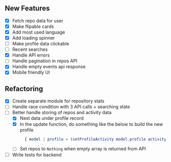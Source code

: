 ## New Features
- [x] Fetch repo data for user
- [x] Make flipable cards
- [x] Add most used language
- [x] Add loading spinner
- [ ] Make profile data clickable
- [ ] Recent searches
- [x] Handle API errors
- [ ] Handle pagination in repos API
- [x] Handle empty events api response
- [x] Mobile friendly UI

## Refactoring
- [x] Create separate module for repository stats
- [ ] Handle race condition with 3 API calls + searching state
- [ ] Better handle storing of repos and activity data
  - [x] Nest data under profile record
  - [x] In the update function, do something like the below to build the new profile
    ```elm
      { model | profile = (setProfileActivity model.profile activity) }
    ```
  - [ ] Set repos to `Nothing` when empty array is returned from API
- [ ] Write tests for backend